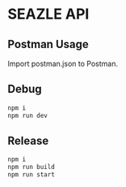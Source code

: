 # SEAZLE API

## Postman Usage

Import postman.json to Postman.

## Debug

```bash
npm i
npm run dev
```

## Release

```bash
npm i
npm run build
npm run start
```
